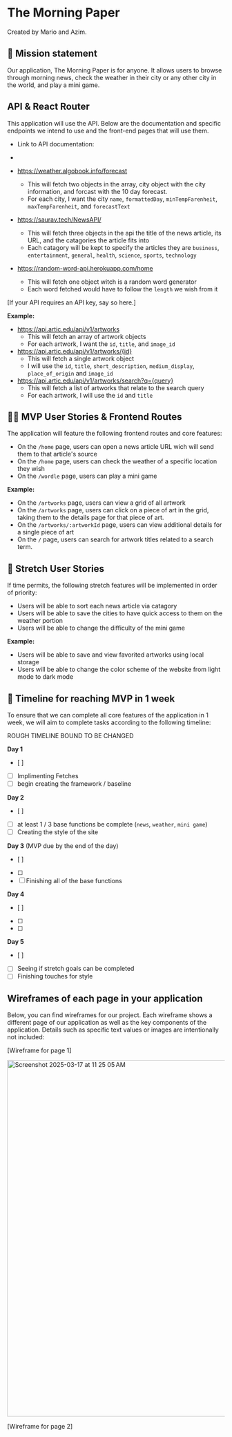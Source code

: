 # The Morning Paper

Created by Mario and Azim.

## 🚀 Mission statement

Our application, The Morning Paper is for anyone. It allows users to browse through morning news, check the weather in their city or any other city in the world, and play a mini game.

## API & React Router

This application will use the  API. Below are the documentation and specific endpoints we intend to use and the front-end pages that will use them.
- Link to API documentation:
- 
- https://weather.algobook.info/forecast
  - This will fetch two objects in the array, city object with the city information, and forcast with the 10 day forecast. 
  - For each city, I want the city `name`, `formattedDay`, `minTempFarenheit`, `maxTempFarenheit`, and `forecastText`

- https://saurav.tech/NewsAPI/
  - This will fetch three objects in the api the title of the news article, its URL, and the catagories the article fits into
  - Each catagory will be kept to specify the articles they are `business`, `entertainment`, `general`, `health`, `science`, `sports`, `technology`
    
- https://random-word-api.herokuapp.com/home
  - This will fetch one object witch is a random word generator 
  - Each word fetched would have to follow the `length` we wish from it

[If your API requires an API key, say so here.]

**Example:**
- https://api.artic.edu/api/v1/artworks
  - This will fetch an array of artwork objects
  - For each artwork, I want the `id`, `title`, and `image_id`
- https://api.artic.edu/api/v1/artworks/{id}
  - This will fetch a single artwork object
  - I will use the `id`, `title`, `short_description`, `medium_display`, `place_of_origin` and `image_id`
- https://api.artic.edu/api/v1/artworks/search?q={query}
  - This will fetch a list of artworks that relate to the search query
  - For each artwork, I will use the `id` and `title`

## 👩‍💻 MVP User Stories & Frontend Routes

The application will feature the following frontend routes and core features:

* On the `/home` page, users can open a news article URL wich will send them to that article's source
* On the `/home` page, users can check the weather of a specific location they wish
* On the `/wordle` page, users can play a mini game

**Example:**
- On the `/artworks` page, users can view a grid of all artwork
- On the `/artworks` page, users can click on a piece of art in the grid, taking them to the details page for that piece of art.
- On the `/artworks/:artworkId` page, users can view additional details for a single piece of art
- On the `/` page, users can search for artwork titles related to a search term.

## 🤔 Stretch User Stories

If time permits, the following stretch features will be implemented in order of priority:

* Users will be able to sort each news article via catagory
* Users will be able to save the cities to have quick access to them on the weather portion
* Users will be able to change the difficulty of the mini game

**Example:**
* Users will be able to save and view favorited artworks using local storage
* Users will be able to change the color scheme of the website from light mode to dark mode

## 📆 Timeline for reaching MVP in 1 week

To ensure that we can complete all core features of the application in 1 week, we will aim to complete tasks according to the following timeline:

ROUGH TIMELINE BOUND TO BE CHANGED

**Day 1**
- [ ] 
- [ ] Implimenting Fetches
- [ ] begin creating the framework / baseline

**Day 2**
- [ ] 
- [ ] at least 1 / 3 base functions be complete (`news`, `weather`, `mini game`)
- [ ] Creating the style of the site

**Day 3** (MVP due by the end of the day)
- [ ] 
- [ ] 
- [ ] Finishing all of the base functions 

**Day 4**
- [ ] 
- [ ] 
- [ ] 

**Day 5**
- [ ] 
- [ ] Seeing if stretch goals can be completed
- [ ] Finishing touches for style

## Wireframes of each page in your application

Below, you can find wireframes for our project. Each wireframe shows a different page of our application as well as the key components of the application. Details such as specific text values or images are intentionally not included:

[Wireframe for page 1]

<img width="826" alt="Screenshot 2025-03-17 at 11 25 05 AM" src="https://github.com/user-attachments/assets/b04843b0-229e-476c-88e5-70b218b62fba" />



[Wireframe for page 2]
